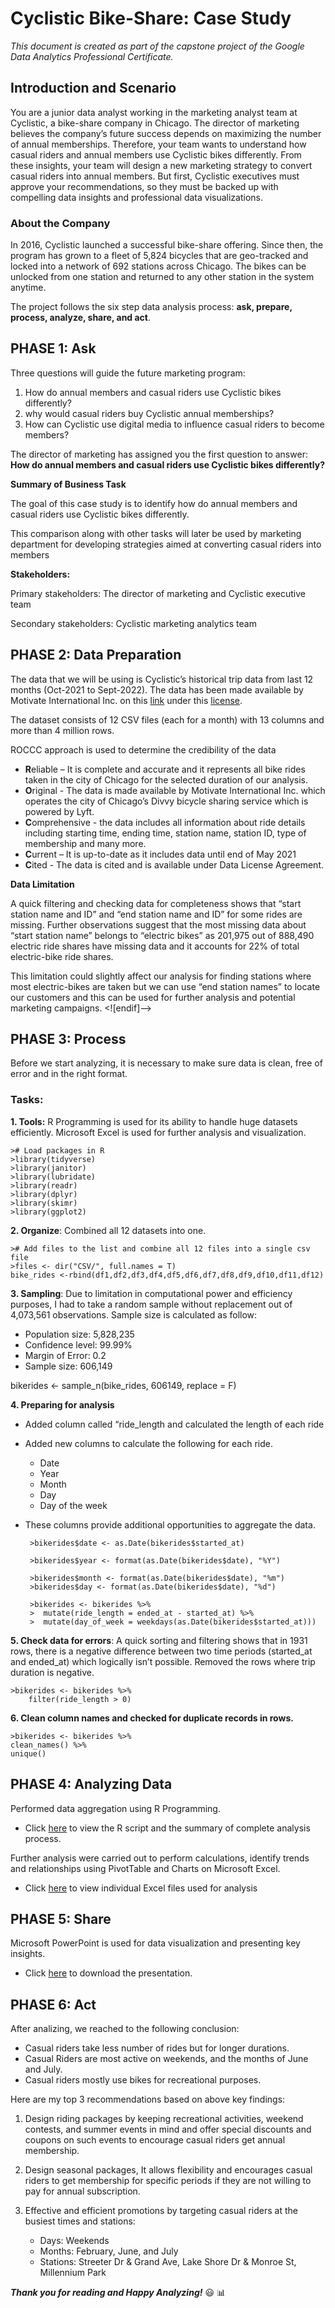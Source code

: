 # **Cyclistic Bike-Share: Case Study**

_This document is created as part of the capstone project of the Google Data Analytics Professional Certificate._

## Introduction and Scenario
You are a junior data analyst working in the marketing analyst team at Cyclistic, a bike-share company in Chicago. The director of marketing believes the company’s future success depends on maximizing the number of annual memberships. Therefore, your team wants to understand how casual riders and annual members use Cyclistic bikes differently. From these insights, your team will design a new marketing strategy to convert casual riders into annual members. But first, Cyclistic executives must approve your recommendations, so they must be backed up with compelling data insights and professional data visualizations.

### **About the Company**
In 2016, Cyclistic launched a successful bike-share offering. Since then, the program has grown to a fleet of 5,824 bicycles that are geo-tracked and locked into a network of 692 stations across Chicago. The bikes can be unlocked from one station and returned to any other station in the system anytime.

The project follows the six step data analysis process: **ask, prepare, process, analyze, share, and act**.

## **PHASE 1: Ask** 
Three questions will guide the future marketing program:
 1. How do annual members and casual riders use Cyclistic bikes
    differently? 
 2. why would casual riders buy Cyclistic annual memberships?
 3. How can Cyclistic use digital media to influence casual
        riders to become members?
        
The director of marketing has assigned you the first question to answer: 
**How do annual members and casual riders use Cyclistic bikes differently?**

**Summary of Business Task**

The goal of this case study is to identify how do annual members and casual riders use Cyclistic bikes differently.

This comparison along with other tasks will later be used by marketing department for developing strategies aimed at converting casual riders into members

**Stakeholders:**

Primary stakeholders: The director of marketing and Cyclistic executive team

Secondary stakeholders: Cyclistic marketing analytics team

## **PHASE 2: Data Preparation**

The data that we will be using is Cyclistic’s historical trip data from last 12 months (Oct-2021 to Sept-2022). The data has been made available by Motivate International Inc. on this [link](https://divvy-tripdata.s3.amazonaws.com/index.html) under this [license](https://www.divvybikes.com/data-license-agreement).

The dataset consists of 12 CSV files (each for a month) with 13 columns and more than 4 million rows.

ROCCC approach is used to determine the credibility of the data

-   **R**eliable – It is complete and accurate and it represents all bike rides taken in the city of Chicago for the selected duration of our analysis.
-   **O**riginal - The data is made available by Motivate International Inc. which operates the city of Chicago’s Divvy bicycle sharing service which is powered by Lyft.
-   **C**omprehensive - the data includes all information about ride details including starting time, ending time, station name, station ID, type of membership and many more.
-   **C**urrent – It is up-to-date as it includes data until end of May 2021
-   **C**ited - The data is cited and is available under Data License Agreement.

**Data Limitation**

A quick filtering and checking data for completeness shows that “start station name and ID” and “end station name and ID” for some rides are missing. Further observations suggest that the most missing data about “start station name” belongs to “electric bikes” as 201,975 out of 888,490 electric ride shares have missing data and it accounts for 22% of total electric-bike ride shares.

This limitation could slightly affect our analysis for finding stations where most electric-bikes are taken but we can use “end station names” to locate our customers and this can be used for further analysis and potential marketing campaigns.
<![endif]-->

## **PHASE 3: Process**

Before we start analyzing, it is necessary to make sure data is clean, free of error and in the right format.
### **Tasks:**

 **1. Tools:** R Programming is used for its ability to handle huge datasets efficiently. Microsoft Excel is used for further analysis and visualization. 

	># Load packages in R
	>library(tidyverse)
	>library(janitor)
	>library(lubridate)
	>library(readr)
	>library(dplyr)
	>library(skimr)
	>library(ggplot2)

**2. Organize**: Combined all 12 datasets into one.

	># Add files to the list and combine all 12 files into a single csv file  	
	>files <- dir("CSV/", full.names = T)  	
	bike_rides <-rbind(df1,df2,df3,df4,df5,df6,df7,df8,df9,df10,df11,df12)


**3. Sampling**: Due to limitation in computational power and efficiency purposes, I had to take a random sample without replacement out of 4,073,561 observations. Sample size is calculated as follow:
 - Population size: 5,828,235
 - Confidence level: 99.99%
 - Margin of Error: 0.2
 - Sample size: 606,149

 bikerides <- sample_n(bike_rides, 606149, replace = F)


**4. Preparing for analysis**

- Added column called “ride_length and calculated the length of each ride
- Added new columns to calculate the following for each ride.
	- Date
	- Year
	- Month
	- Day
	- Day of the week
 - These columns provide additional opportunities to aggregate the data.

		>bikerides$date <- as.Date(bikerides$started_at)
 
		>bikerides$year <- format(as.Date(bikerides$date), "%Y")
 
		>bikerides$month <- format(as.Date(bikerides$date), "%m")
		>bikerides$day <- format(as.Date(bikerides$date), "%d")

		>bikerides <- bikerides %>% 
		>  mutate(ride_length = ended_at - started_at) %>%   
		>  mutate(day_of_week = weekdays(as.Date(bikerides$started_at)))

**5. Check data for errors**: A quick sorting and filtering shows that in 1931 rows, there is a negative difference between two time periods (started_at and ended_at) which logically isn’t possible.
	Removed the rows where trip duration is negative.

	>bikerides <- bikerides %>%
  		filter(ride_length > 0)


**6. Clean column names and checked for duplicate records in rows.**

    >bikerides <- bikerides %>%
  	clean_names() %>%
  	unique()


## PHASE 4: Analyzing Data
Performed data aggregation using R Programming.
- Click [here](https://github.com/skramazan/GDA_Capstone_Project_Cyclistic_Bike-share/blob/main/02.%20Analysis/analysis_script.R) to view the R script and the summary of complete analysis process.

Further analysis were carried out to perform calculations, identify trends and relationships using PivotTable and Charts on Microsoft Excel.

 - Click [here](https://github.com/skramazan/GDA_Capstone_Project_Cyclistic_Bike-share/tree/main/02.%20Analysis) to view individual Excel files used for analysis

## PHASE 5: Share
Microsoft PowerPoint is used for data visualization and presenting key insights.
- Click [here](https://github.com/skramazan/GDA_Capstone_Project_Cyclistic_Bike-share/tree/main/03.%20Presentation) to download the presentation.

## PHASE 6: Act
After analizing, we reached to the following conclusion:
- Casual riders take less number of rides but for longer durations.
- Casual Riders are most active on weekends, and the months of June and July.
- Casual riders mostly use bikes for recreational purposes.

Here are my top 3 recommendations based on above key findings:
1. Design riding packages by keeping recreational activities, weekend contests, and summer events in mind and offer special discounts and coupons on such events to encourage casual riders get annual membership.

2. Design seasonal packages, It allows flexibility and encourages casual riders to get membership for specific periods if they are not willing to pay for annual subscription.

3. Effective and efficient promotions by targeting casual riders at the busiest times and stations:
	- Days: Weekends
	- Months: February, June, and July
	- Stations: Streeter Dr & Grand Ave, Lake Shore Dr & Monroe St, Millennium Park


***Thank you for reading and Happy Analyzing!*** :smiley: :bar_chart:

